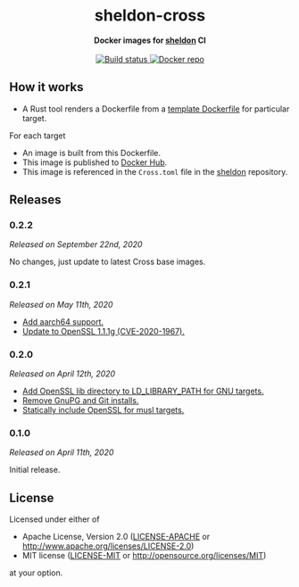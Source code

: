<h1 align="center">sheldon-cross</h1>
<div align="center">
  <strong>Docker images for <a href="https://github.com/rossmacarthur/sheldon">sheldon</a> CI</strong>
</div>
<br />
<div align="center">
  <a href="https://github.com/rossmacarthur/locks/actions?query=workflow%3Abuild">
    <img src="https://img.shields.io/github/workflow/status/rossmacarthur/sheldon-cross/build/master" alt="Build status" />
  </a>
  <a href="https://hub.docker.com/r/rossmacarthur/sheldon-cross">
    <img src="https://img.shields.io/badge/docker-latest-blue" alt="Docker repo" />
  </a>
</div>

## How it works

- A Rust tool renders a Dockerfile from a [template
  Dockerfile](docker/Dockerfile) for particular target.

For each target
- An image is built from this Dockerfile.
- This image is published to [Docker
  Hub](https://hub.docker.com/r/rossmacarthur/sheldon-cross).
- This image is referenced in the `Cross.toml` file in the
  [sheldon](https://github.com/rossmacarthur/sheldon) repository.

## Releases

### 0.2.2

*Released on September 22nd, 2020*

No changes, just update to latest Cross base images.

### 0.2.1

*Released on May 11th, 2020*

- [Add aarch64 support.][51bd78a]
- [Update to OpenSSL 1.1.1g (CVE-2020-1967).][fd05011]

[51bd78a]: https://github.com/rossmacarthur/sheldon-cross/commit/51bd78ae6c94d509a4c1c9ec37716c4e00e60722
[fd05011]: https://github.com/rossmacarthur/sheldon-cross/commit/fd05011c072cde56934aaee77c3fce61b3036b2c

### 0.2.0

*Released on April 12th, 2020*

- [Add OpenSSL lib directory to LD_LIBRARY_PATH for GNU targets.][6b9a9fa]
- [Remove GnuPG and Git installs.][f9aa8d4]
- [Statically include OpenSSL for musl targets.][3a688a9]

[6b9a9fa]: https://github.com/rossmacarthur/sheldon-cross/commit/6b9a9fa0ecdfeedc637e1bc41987c13419983bf0
[f9aa8d4]: https://github.com/rossmacarthur/sheldon-cross/commit/f9aa8d4b8227bb2621fb51c50f0fcff3e6b1dff2
[3a688a9]: https://github.com/rossmacarthur/sheldon-cross/commit/3a688a9672b7652594a365d5121870c4a674a427

### 0.1.0

*Released on April 11th, 2020*

Initial release.

## License

Licensed under either of

- Apache License, Version 2.0 ([LICENSE-APACHE](LICENSE-APACHE) or
   http://www.apache.org/licenses/LICENSE-2.0)
- MIT license ([LICENSE-MIT](LICENSE-MIT) or http://opensource.org/licenses/MIT)

at your option.
